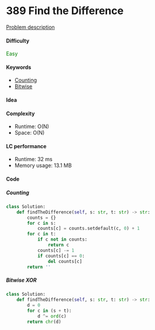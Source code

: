 389 Find the Difference
=======================
[Problem description](https://leetcode.com/problems/find-the-difference/)

#### Difficulty
<span style="color:green">Easy</span>

#### Keywords
- [Counting](../categories/counting.md)
- [Bitwise](../categories/bitwise.md)

#### Idea

#### Complexity
- Runtime: O(N)
- Space: O(N)

#### LC performance
- Runtime: 32 ms
- Memory usage: 13.1 MB

#### Code
##### Counting
```python
class Solution:
    def findTheDifference(self, s: str, t: str) -> str:
        counts = {}
        for c in s:
            counts[c] = counts.setdefault(c, 0) + 1
        for c in t:
            if c not in counts:
                return c
            counts[c] -= 1
            if counts[c] == 0:
                del counts[c]
        return ''
```

##### Bitwise XOR
```python
class Solution:
    def findTheDifference(self, s: str, t: str) -> str:
        d = 0
        for c in (s + t):
            d ^= ord(c)
        return chr(d)
```

